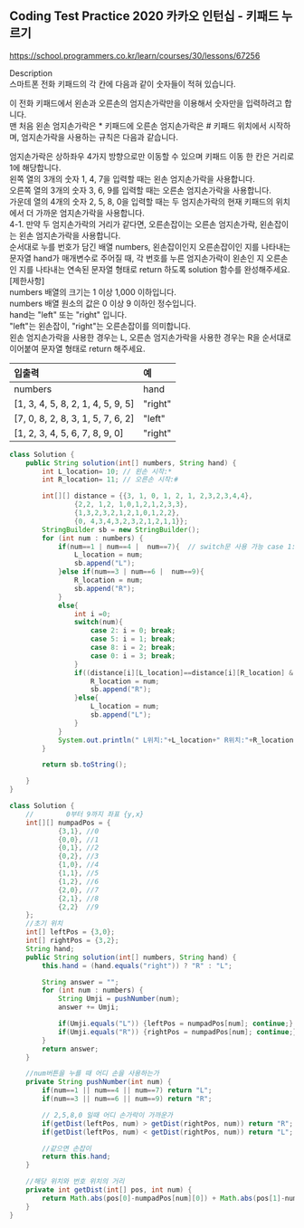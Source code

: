 ## Coding Test Practice 2020 카카오 인턴십 - 키패드 누르기

https://school.programmers.co.kr/learn/courses/30/lessons/67256


Description <br>
스마트폰 전화 키패드의 각 칸에 다음과 같이 숫자들이 적혀 있습니다.
 
이 전화 키패드에서 왼손과 오른손의 엄지손가락만을 이용해서 숫자만을 입력하려고 합니다.  <br>
맨 처음 왼손 엄지손가락은 * 키패드에 오른손 엄지손가락은 # 키패드 위치에서 시작하며, 엄지손가락을 사용하는 규칙은 다음과 같습니다.  <br>

엄지손가락은 상하좌우 4가지 방향으로만 이동할 수 있으며 키패드 이동 한 칸은 거리로 1에 해당합니다.  <br>
왼쪽 열의 3개의 숫자 1, 4, 7을 입력할 때는 왼손 엄지손가락을 사용합니다.  <br>
오른쪽 열의 3개의 숫자 3, 6, 9를 입력할 때는 오른손 엄지손가락을 사용합니다. <br>
가운데 열의 4개의 숫자 2, 5, 8, 0을 입력할 때는 두 엄지손가락의 현재 키패드의 위치에서 더 가까운 엄지손가락을 사용합니다. <br>
4-1. 만약 두 엄지손가락의 거리가 같다면, 오른손잡이는 오른손 엄지손가락, 왼손잡이는 왼손 엄지손가락을 사용합니다. <br>
순서대로 누를 번호가 담긴 배열 numbers, 왼손잡이인지 오른손잡이인 지를 나타내는 문자열 hand가 매개변수로 주어질 때, 각 번호를 누른 엄지손가락이 왼손인 지 오른손인 지를 나타내는 연속된 문자열 형태로 return 하도록 solution 함수를 완성해주세요.
 <br>
[제한사항] <br>
numbers 배열의 크기는 1 이상 1,000 이하입니다. <br>
numbers 배열 원소의 값은 0 이상 9 이하인 정수입니다. <br>
hand는 "left" 또는 "right" 입니다. <br>
"left"는 왼손잡이, "right"는 오른손잡이를 의미합니다. <br>
왼손 엄지손가락을 사용한 경우는 L, 오른손 엄지손가락을 사용한 경우는 R을 순서대로 이어붙여 문자열 형태로 return 해주세요. <br>

|입출력 |예|
|:---|:---|
|numbers|	hand|	result|
|[1, 3, 4, 5, 8, 2, 1, 4, 5, 9, 5]	|"right"|	"LRLLLRLLRRL"|
|[7, 0, 8, 2, 8, 3, 1, 5, 7, 6, 2]|	"left"	|"LRLLRRLLLRR"|
|[1, 2, 3, 4, 5, 6, 7, 8, 9, 0]|	"right"	|"LLRLLRLLRL"|

```java
class Solution {
    public String solution(int[] numbers, String hand) {
        int L_location= 10; // 왼손 시작:*
        int R_location= 11; // 오른손 시작:#

        int[][] distance = {{3, 1, 0, 1, 2, 1, 2,3,2,3,4,4},
                {2,2, 1,2, 1,0,1,2,1,2,3,3},
                {1,3,2,3,2,1,2,1,0,1,2,2},
                {0, 4,3,4,3,2,3,2,1,2,1,1}};
        StringBuilder sb = new StringBuilder();
        for (int num : numbers) {
            if(num==1 | num==4 |  num==7){  // switch문 사용 가능 case 1: case 4: case 7:
                L_location = num;
                sb.append("L");
            }else if(num==3 | num==6 |  num==9){
                R_location = num;
                sb.append("R");
            }
            else{
                int i =0;
                switch(num){
                    case 2: i = 0; break;
                    case 5: i = 1; break;
                    case 8: i = 2; break;
                    case 0: i = 3; break;
                }
                if((distance[i][L_location]==distance[i][R_location] & hand.equals("right"))|distance[i][L_location]>distance[i][R_location]) {
                    R_location = num;
                    sb.append("R");
                }else{
                    L_location = num;
                    sb.append("L");
                }
            }
            System.out.println(" L위치:"+L_location+" R위치:"+R_location);
        }

        return sb.toString();

    }
}
```

```java
class Solution {
    //        0부터 9까지 좌표 {y,x}
    int[][] numpadPos = {
            {3,1}, //0
            {0,0}, //1
            {0,1}, //2
            {0,2}, //3
            {1,0}, //4
            {1,1}, //5
            {1,2}, //6
            {2,0}, //7
            {2,1}, //8
            {2,2}  //9
    };
    //초기 위치
    int[] leftPos = {3,0};
    int[] rightPos = {3,2};
    String hand;
    public String solution(int[] numbers, String hand) {
        this.hand = (hand.equals("right")) ? "R" : "L";

        String answer = "";
        for (int num : numbers) {
            String Umji = pushNumber(num);
            answer += Umji;

            if(Umji.equals("L")) {leftPos = numpadPos[num]; continue;}
            if(Umji.equals("R")) {rightPos = numpadPos[num]; continue;}
        }
        return answer;
    }

    //num버튼을 누를 때 어디 손을 사용하는가
    private String pushNumber(int num) {
        if(num==1 || num==4 || num==7) return "L";
        if(num==3 || num==6 || num==9) return "R";

        // 2,5,8,0 일때 어디 손가락이 가까운가
        if(getDist(leftPos, num) > getDist(rightPos, num)) return "R";
        if(getDist(leftPos, num) < getDist(rightPos, num)) return "L";

        //같으면 손잡이
        return this.hand;
    }

    //해당 위치와 번호 위치의 거리
    private int getDist(int[] pos, int num) {
        return Math.abs(pos[0]-numpadPos[num][0]) + Math.abs(pos[1]-numpadPos[num][1]);
    }
}
```
